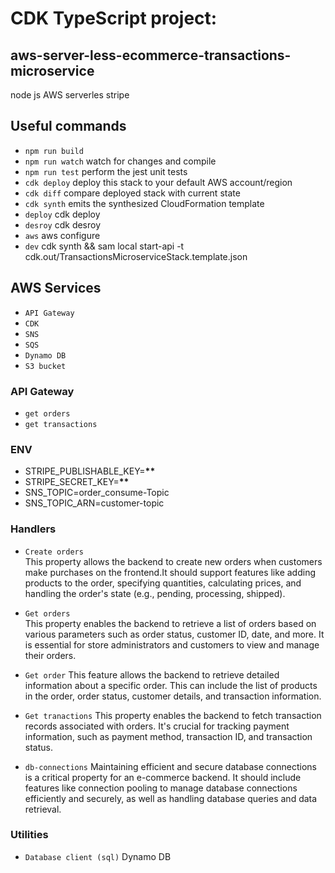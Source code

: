 # CDK TypeScript project:
## aws-server-less-ecommerce-transactions-microservice
node js
AWS serverles
stripe

## Useful commands

- `npm run build`
- `npm run watch` watch for changes and compile
- `npm run test` perform the jest unit tests
- `cdk deploy` deploy this stack to your default AWS account/region
- `cdk diff` compare deployed stack with current state
- `cdk synth` emits the synthesized CloudFormation template
- `deploy` cdk deploy
- `desroy` cdk desroy
- `aws` aws configure
- `dev` cdk synth && sam local start-api -t cdk.out/TransactionsMicroserviceStack.template.json

## AWS Services

- `API Gateway`
- `CDK`
- `SNS`
- `SQS`
- `Dynamo DB`
- `S3 bucket`

### API Gateway

- `get orders`
- `get transactions`

### ENV

- STRIPE_PUBLISHABLE_KEY=****\*\*****
- STRIPE_SECRET_KEY=****\*\*****
- SNS_TOPIC=order_consume-Topic
- SNS_TOPIC_ARN=customer-topic

### Handlers

- `Create orders`  
   This property allows the backend to create new orders when customers make purchases on the frontend.It should support features like adding products to the order, specifying quantities, calculating prices, and handling the order's state (e.g., pending, processing, shipped).

- `Get orders`  
   This property enables the backend to retrieve a list of orders based on various parameters such as order status, customer ID, date, and more.
   It is essential for store administrators and customers to view and manage their orders.

- `Get order`
   This feature allows the backend to retrieve detailed information about a specific order. This can include the list of products in the order, order status, customer details, and transaction information.

- `Get tranactions`
   This property enables the backend to fetch transaction records associated with orders.
   It's crucial for tracking payment information, such as payment method, transaction ID, and transaction status.

- `db-connections`
   Maintaining efficient and secure database connections is a critical property for an e-commerce backend.
   It should include features like connection pooling to manage database connections efficiently and securely, as well as handling  database queries and data retrieval.

### Utilities

- `Database client (sql)` Dynamo DB
